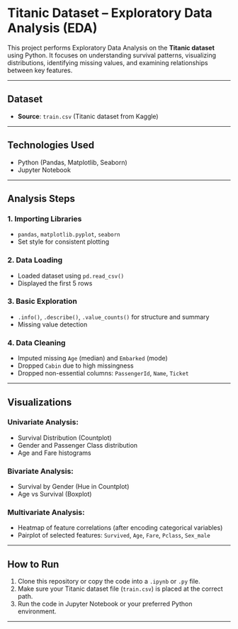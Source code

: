 #  Titanic Dataset – Exploratory Data Analysis (EDA)

This project performs Exploratory Data Analysis on the **Titanic dataset** using Python. It focuses on understanding survival patterns, visualizing distributions, identifying missing values, and examining relationships between key features.

---

##  Dataset

- **Source**: `train.csv` (Titanic dataset from Kaggle)
---

##  Technologies Used

- Python (Pandas, Matplotlib, Seaborn)
- Jupyter Notebook 

---

##  Analysis Steps

### 1.  Importing Libraries
- `pandas`, `matplotlib.pyplot`, `seaborn`
- Set style for consistent plotting

### 2.  Data Loading
- Loaded dataset using `pd.read_csv()`
- Displayed the first 5 rows

### 3.  Basic Exploration
- `.info()`, `.describe()`, `.value_counts()` for structure and summary
- Missing value detection

### 4.  Data Cleaning
- Imputed missing `Age` (median) and `Embarked` (mode)
- Dropped `Cabin` due to high missingness
- Dropped non-essential columns: `PassengerId`, `Name`, `Ticket`

---

## Visualizations

### Univariate Analysis:
- Survival Distribution (Countplot)
- Gender and Passenger Class distribution
- Age and Fare histograms

### Bivariate Analysis:
- Survival by Gender (Hue in Countplot)
- Age vs Survival (Boxplot)

### Multivariate Analysis:
- Heatmap of feature correlations (after encoding categorical variables)
- Pairplot of selected features: `Survived`, `Age`, `Fare`, `Pclass`, `Sex_male`

---

##  How to Run

1. Clone this repository or copy the code into a `.ipynb` or `.py` file.
2. Make sure your Titanic dataset file (`train.csv`) is placed at the correct path.
3. Run the code in Jupyter Notebook or your preferred Python environment.

---


